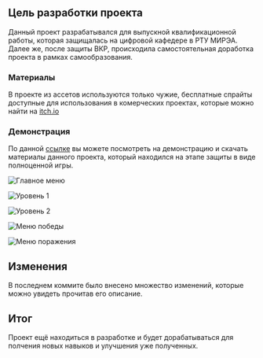 ## Цель разработки проекта
Данный проект разрабатывался для выпускной квалификационной работы, которая защищалась на цифровой кафедере в РТУ МИРЭА.
Далее же, после защиты ВКР, происходила самостоятельная доработка проекта в рамках самообразования. 

### Материалы
В проекте из ассетов используются только чужие, бесплатные спрайты доступные для использования в комерческих проектах, которые можно найти на [itch.io](https://hugues-laborde.itch.io/pixelartpacksidescroller)

### Демонстрация
По данной [ссылке](https://drive.google.com/drive/folders/1ONlADjD615ojXGF0VSIP2WKMvpKpMug5?usp=sharing) вы можете посмотреть на демонстрацию и скачать  материалы данного проекта, который находился на этапе защиты в виде полноценной игры. 

![Главное меню](https://github.com/user-attachments/assets/e2218bc7-ccf5-49bf-b5f1-f61fb47393f3)

![Уровень 1](https://github.com/user-attachments/assets/502eb363-7b44-42f3-bee3-8fabd55fee4b)

![Уровень 2](https://github.com/user-attachments/assets/0212788d-bf5f-4385-a383-3ae6a1d3801c)

![Меню победы](https://github.com/user-attachments/assets/af582a25-cb4c-4e28-ac48-e42daffadcdb)

![Меню поражения](https://github.com/user-attachments/assets/3e82d957-7cd1-4a6c-9ccc-d03a83086024)


## Изменения
В последнем коммите было внесено множество изменений, которые можно увидеть прочитав его описание. 

## Итог
Проект ещё находиться в разработке и будет дорабатываться для полчения новых навыков и улучшения уже полученных.

